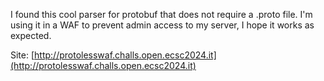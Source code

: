 I found this cool parser for protobuf that does not require a .proto file. I'm using it in a WAF to prevent admin access to my server, I hope it works as expected.

Site: [http://protolesswaf.challs.open.ecsc2024.it](http://protolesswaf.challs.open.ecsc2024.it)
